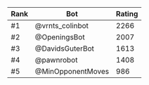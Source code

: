 Rank|Bot|Rating
---|---|---
#1|@vrnts_colinbot|2266
#2|@OpeningsBot|2007
#3|@DavidsGuterBot|1613
#4|@pawnrobot|1408
#5|@MinOpponentMoves|986
